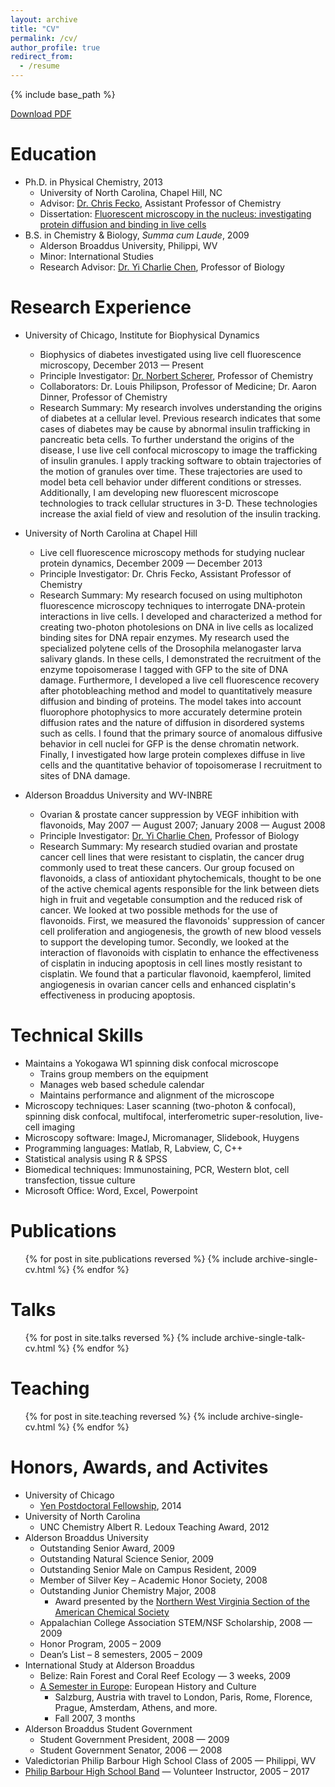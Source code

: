 ```yaml
---
layout: archive
title: "CV"
permalink: /cv/
author_profile: true
redirect_from:
  - /resume
---
```


{% include base_path %}

[Download PDF](https://mdaddysman.github.io/files/WebCV.pdf)

Education
======
* Ph.D. in Physical Chemistry, 2013
  * University of North Carolina, Chapel Hill, NC
  * Advisor: [Dr. Chris Fecko](https://science.energy.gov/bes/csgb/about/staff/dr-christopher-fecko/), Assistant Professor of Chemistry
  * Dissertation: [Fluorescent microscopy in the nucleus: investigating protein diffusion and binding in live cells](https://cdr.lib.unc.edu/record/uuid:347b46a7-5e18-48a6-b177-617bcc2abe06)
* B.S. in Chemistry & Biology, <i>Summa cum Laude</i>, 2009
  * Alderson Broaddus University, Philippi, WV
  * Minor: International Studies
  * Research Advisor: [Dr. Yi Charlie Chen](http://ab.edu/staff-member/yi-charlie-chen/), Professor of Biology

Research Experience
======
* University of Chicago, Institute for Biophysical Dynamics
  * Biophysics of diabetes investigated using live cell fluorescence microscopy, December 2013 &mdash; Present
  * Principle Investigator: [Dr. Norbert Scherer](http://schererlab-sites.uchicago.edu/), Professor of Chemistry
  * Collaborators: Dr. Louis Philipson, Professor of Medicine; Dr. Aaron Dinner, Professor of Chemistry
  * Research Summary:  My research involves understanding the origins of diabetes at a cellular level. Previous research indicates that some cases of diabetes may be cause by abnormal insulin trafficking in pancreatic beta cells. To further understand the origins of the disease, I use live cell confocal microscopy to image the trafficking of insulin granules. I apply tracking software to obtain trajectories of the motion of granules over time. These trajectories are used to model beta cell behavior under different conditions or stresses. Additionally, I am developing new fluorescent microscope technologies to track cellular structures in 3-D. These technologies increase the axial field of view and resolution of the insulin tracking.

* University of North Carolina at Chapel Hill
  * Live cell fluorescence microscopy methods for studying nuclear protein dynamics, December 2009 &mdash; December 2013  	
  * Principle Investigator: Dr. Chris Fecko, Assistant Professor of Chemistry
  * Research Summary: My research focused on using multiphoton fluorescence microscopy techniques to interrogate DNA-protein interactions in live cells.  I developed and characterized a method for creating two-photon photolesions on DNA in live cells as localized binding sites for DNA repair enzymes.  My research used the specialized polytene cells of the Drosophila melanogaster larva salivary glands.  In these cells, I demonstrated the recruitment of the enzyme topoisomerase I tagged with GFP to the site of DNA damage.  Furthermore, I developed a live cell fluorescence recovery after photobleaching method and model to quantitatively measure diffusion and binding of proteins.  The model takes into account fluorophore photophysics to more accurately determine protein diffusion rates and the nature of diffusion in disordered systems such as cells.  I found that the primary source of anomalous diffusive behavior in cell nuclei for GFP is the dense chromatin network.  Finally, I investigated how large protein complexes diffuse in live cells and the quantitative behavior of topoisomerase I recruitment to sites of DNA damage.  

* Alderson Broaddus University and WV-INBRE
  * Ovarian & prostate cancer suppression by VEGF inhibition with flavonoids, May 2007 &mdash; August 2007; January 2008 &mdash; August 2008
  * Principle Investigator: [Dr. Yi Charlie Chen](http://ab.edu/staff-member/yi-charlie-chen/), Professor of Biology
  * Research Summary:  My research studied ovarian and prostate cancer cell lines that were resistant to cisplatin, the cancer drug commonly used to treat these cancers.  Our group focused on flavonoids, a class of antioxidant phytochemicals, thought to be one of the active chemical agents responsible for the link between diets high in fruit and vegetable consumption and the reduced risk of cancer.  We looked at two possible methods for the use of flavonoids.  First, we measured the flavonoids' suppression of cancer cell proliferation and angiogenesis, the growth of new blood vessels to support the developing tumor.  Secondly, we looked at the interaction of flavonoids with cisplatin to enhance the effectiveness of cisplatin in inducing apoptosis in cell lines mostly resistant to cisplatin. We found that a particular flavonoid, kaempferol, limited angiogenesis in ovarian cancer cells and enhanced cisplatin's effectiveness in producing apoptosis.


Technical Skills
======
* Maintains a Yokogawa W1 spinning disk confocal microscope
  * Trains group members on the equipment
  * Manages web based schedule calendar
  * Maintains performance and alignment of the microscope
* Microscopy techniques: Laser scanning (two-photon & confocal), spinning disk confocal, multifocal, interferometric super-resolution, live-cell imaging
* Microscopy software: ImageJ, Micromanager, Slidebook, Huygens  
* Programming languages: Matlab, R, Labview, C, C++
* Statistical analysis using R & SPSS
* Biomedical techniques: Immunostaining, PCR, Western blot, cell transfection, tissue culture
* Microsoft Office: Word, Excel, Powerpoint  


Publications
======
  <ul>{% for post in site.publications reversed %}
    {% include archive-single-cv.html %}
  {% endfor %}</ul>

Talks
======
  <ul>{% for post in site.talks reversed %}
    {% include archive-single-talk-cv.html %}
  {% endfor %}</ul>

Teaching
======
  <ul>{% for post in site.teaching reversed %}
    {% include archive-single-cv.html %}
  {% endfor %}</ul>

Honors, Awards, and Activites
======
* University of Chicago
  * [Yen Postdoctoral Fellowship](http://ibd.uchicago.edu/education.shtml), 2014
* University of North Carolina
  * UNC Chemistry Albert R. Ledoux Teaching Award, 2012
* Alderson Broaddus University
  * Outstanding Senior Award, 2009
  * Outstanding Natural Science Senior, 2009
  * Outstanding Senior Male on Campus Resident, 2009
  * Member of Silver Key – Academic Honor Society, 2008
  * Outstanding Junior Chemistry Major, 2008
    * Award presented by the [Northern West Virginia Section of the American Chemical Society](http://nwv.sites.acs.org/)
  * Appalachian College Association STEM/NSF Scholarship, 2008 &mdash; 2009
  * Honor Program, 2005 – 2009
  * Dean’s List – 8 semesters, 2005 – 2009
* International Study at Alderson Broaddus
  * Belize: Rain Forest and Coral Reef Ecology &mdash; 3 weeks, 2009
  * [A Semester in Europe](http://ab.edu/academics/international-studies/): European History and Culture
    * Salzburg, Austria with travel to London, Paris, Rome, Florence, Prague, Amsterdam, Athens, and more.
    * Fall 2007, 3 months
* Alderson Broaddus Student Government
  * Student Government President, 2008 &mdash; 2009
  * Student Government Senator, 2006 &mdash; 2008
* Valedictorian Philip Barbour High School Class of 2005 &mdash; Philippi, WV
* [Philip Barbour High School Band](http://www.philipbarbourband.org) &mdash; Volunteer Instructor, 2005 – 2017
